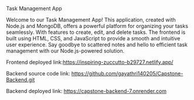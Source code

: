 Task Management App

Welcome to our Task Management App! This application, created with Node.js and MongoDB, 
offers a powerful platform for organizing your tasks seamlessly. With features to create, 
edit, and delete tasks. The frontend is built using HTML, CSS, and JavaScript to provide a 
smooth and intuitive user experience. Say goodbye to scattered notes and hello to 
efficient task management with our Node.js-powered solution.

Frontend deployed link:https://inspiring-zuccutto-b29727.netlify.app/


Backend source code link: https://github.com/gayathri140205/Capstone-Backend.git



Backend deployed link: https://capstone-backend-7.onrender.com
